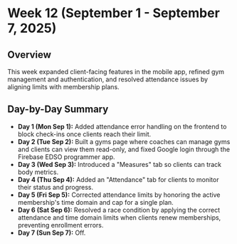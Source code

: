 # Week 12 (September 1 - September 7, 2025)

## Overview
This week expanded client-facing features in the mobile app, refined gym management and authentication, and resolved attendance issues by aligning limits with membership plans.

## Day-by-Day Summary
- **Day 1 (Mon Sep 1):** Added attendance error handling on the frontend to block check-ins once clients reach their limit.
- **Day 2 (Tue Sep 2):** Built a gyms page where coaches can manage gyms and clients can view them read-only, and fixed Google login through the Firebase EDSO programmer app.
- **Day 3 (Wed Sep 3):** Introduced a "Measures" tab so clients can track body metrics.
- **Day 4 (Thu Sep 4):** Added an "Attendance" tab for clients to monitor their status and progress.
- **Day 5 (Fri Sep 5):** Corrected attendance limits by honoring the active membership's time domain and cap for a single plan.
- **Day 6 (Sat Sep 6):** Resolved a race condition by applying the correct attendance and time domain limits when clients renew memberships, preventing enrollment errors.
- **Day 7 (Sun Sep 7):** Off.
